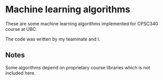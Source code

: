 # Machine learning algorithms

These are some machine learning algorithms implemented for CPSC340 course at UBC.

The code was written by my teammate and I.

## Notes

Some algorithms depend on proprietary course libraries which is not included here.
